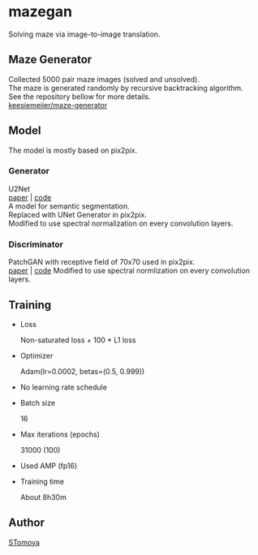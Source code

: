 
# mazegan

Solving maze via image-to-image translation.

## Maze Generator

Collected 5000 pair maze images (solved and unsolved).  
The maze is generated randomly by recursive backtracking algorithm.  
See the repository bellow for more details.  
[keesiemeijer/maze-generator](https://github.com/keesiemeijer/maze-generator)

## Model

The model is mostly based on pix2pix.  

### Generator

U2Net  
[paper](https://arxiv.org/abs/2005.09007) | [code](https://github.com/NathanUA/U-2-Net)  
A model for semantic segmentation.  
Replaced with UNet Generator in pix2pix.  
Modified to use spectral normalization on every convolution layers.  

### Discriminator

PatchGAN with receptive field of 70x70 used in pix2pix.  
[paper](https://arxiv.org/abs/1611.07004) | [code](https://github.com/junyanz/pytorch-CycleGAN-and-pix2pix)
Modified to use spectral normlization on every convolution layers.  

## Training

- Loss

    Non-saturated loss + 100 * L1 loss

- Optimizer

    Adam(lr=0.0002, betas=(0.5, 0.999))

- No learning rate schedule

- Batch size

    16

- Max iterations (epochs)

    31000 (100)

- Used AMP (fp16)

- Training time

    About 8h30m

## Author

[STomoya](https://github.com/STomoya)
